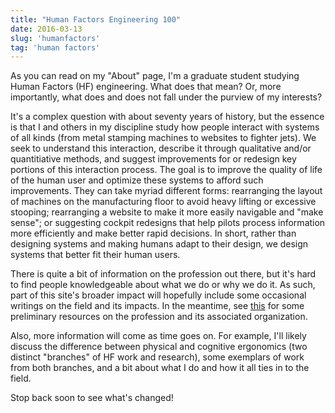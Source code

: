 ```yaml
---
title: "Human Factors Engineering 100"
date: 2016-03-13
slug: 'humanfactors'
tag: 'human factors'
---
```

As you can read on my "About" page, I'm a graduate student studying Human Factors (HF) engineering. What does that mean? Or, more importantly, what does and does not fall under the purview of my interests?
<!--more-->

It's a complex question with about seventy years of history, but the essence is that I and others in my discipline study how people interact with systems of all kinds (from metal stamping machines to websites to fighter jets). We seek to understand this interaction, describe it through qualitative and/or quantitiative methods, and suggest improvements for or redesign key portions of this interaction process. The goal is to improve the quality of life of the human user and optimize these systems to afford such improvements. They can take myriad different forms: rearranging the layout of machines on the manufacturing floor to avoid heavy lifting or excessive stooping; rearranging a website to make it more easily navigable and "make sense"; or suggesting cockpit redesigns that help pilots process information more efficiently and make better rapid decisions. In short, rather than designing systems and making humans adapt to their design, we design systems that better fit their human users.

There is quite a bit of information on the profession out there, but it's hard to find people knowledgeable about what we do or why we do it. As such, part of this site's broader impact will hopefully include some occasional writings on the field and its impacts. In the meantime, see [this](https://www.hfes.org/web/AboutHFES/about.html) for some preliminary resources on the profession and its associated organization.

Also, more information will come as time goes on. For example, I'll likely discuss the difference between physical and cognitive ergonomics (two distinct "branches" of HF work and research), some exemplars of work from both branches, and a bit about what I do and how it all ties in to the field.

Stop back soon to see what's changed!
